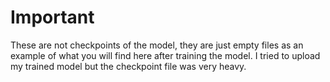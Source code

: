 # Important

These are not checkpoints of the model, they are just empty files as an example of what you will find here after training the model. I tried to upload my trained model but the checkpoint file was very heavy.
